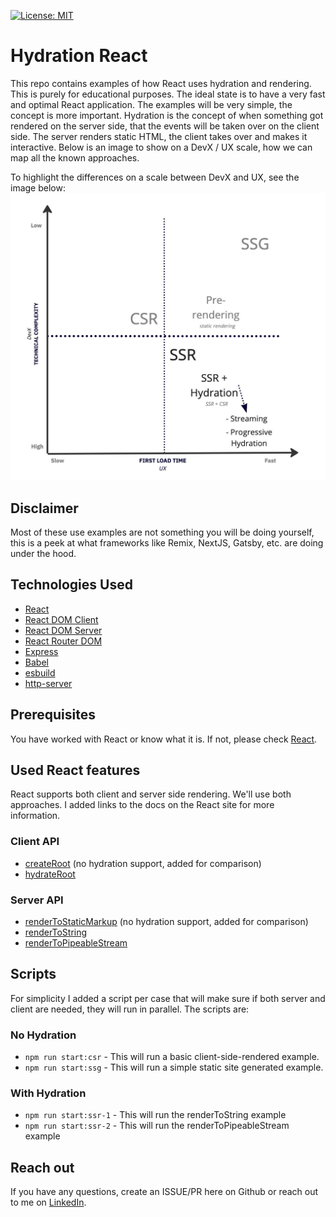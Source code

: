 [![License: MIT](https://img.shields.io/badge/License-MIT-yellow.svg)](https://opensource.org/licenses/MIT)

# Hydration React

This repo contains examples of how React uses hydration and rendering. This is purely for educational purposes. The ideal state is to have a very fast and optimal React application. The examples will be very simple, the concept is more important. Hydration is the concept of when something got rendered on the server side, that the events will be taken over on the client side. The server renders static HTML, the client takes over and makes it interactive. Below is an image to show on a DevX / UX scale, how we can map all the known approaches.

To highlight the differences on a scale between DevX and UX, see the image below:
![Hydration Comparison Image](img/hydration_comparison.jpg)

## Disclaimer

Most of these use examples are not something you will be doing yourself, this is a peek at what frameworks like Remix, NextJS, Gatsby, etc. are doing under the hood.

## Technologies Used

- [React](https://react.dev/reference/react/apis)
- [React DOM Client](https://react.dev/reference/react-dom/client)
- [React DOM Server](https://react.dev/reference/react-dom/server)
- [React Router DOM](https://reactrouter.com/en/main)
- [Express](https://expressjs.com/)
- [Babel](https://babeljs.io/)
- [esbuild](https://esbuild.github.io/)
- [http-server](https://www.npmjs.com/package/http-server)

## Prerequisites

You have worked with React or know what it is. If not, please check [React](https://react.dev/).

## Used React features

React supports both client and server side rendering. We'll use both approaches. I added links to the docs on the React site for more information.

### Client API

- [createRoot](https://react.dev/reference/react-dom/client/createRoot) (no hydration support, added for comparison)
- [hydrateRoot](https://react.dev/reference/react-dom/client/hydrateRoot)

### Server API

- [renderToStaticMarkup](https://react.dev/reference/react-dom/server/renderToStaticMarkup) (no hydration support, added for comparison)
- [renderToString](https://react.dev/reference/react-dom/server/renderToString)
- [renderToPipeableStream](https://react.dev/reference/react-dom/server/renderToPipeableStream)

## Scripts

For simplicity I added a script per case that will make sure if both server and client are needed, they will run in parallel. The scripts are:

### No Hydration

- `npm run start:csr` - This will run a basic client-side-rendered example.
- `npm run start:ssg` - This will run a simple static site generated example.

### With Hydration

- `npm run start:ssr-1` - This will run the renderToString example
- `npm run start:ssr-2` - This will run the renderToPipeableStream example

## Reach out

If you have any questions, create an ISSUE/PR here on Github or reach out to me on [LinkedIn](https://linkedin.com/martin-demiddel).
